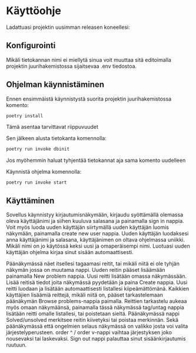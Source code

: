 # Käyttöohje

Ladattuasi projektin uusimman releasen koneellesi:

## Konfigurointi 

Mikäli tietokannan nimi ei miellytä sinua voit muuttaa sitä editoimalla projektin juurihakemistossa sijaitsevaa .env tiedostoa.

## Ohjelman käynnistäminen

Ennen ensimmäistä käynnistystä suorita projektin juurihakemistossa komento: 

```bash
poetry install
```
Tämä asentaa tarvittavat riippuvuudet

Sen jälkeen alusta tietokanta komennolla:

```bash
poetry run invoke dbinit
```
Jos myöhemmin haluat tyhjentää tietokannat aja sama komento uudelleen

Käynnistä ohjelma komennolla:

```
poetry run invoke start
```

## Käyttäminen

Sovellus käynnistyy kirjautumisnäkymään, kirjaudu syöttämällä olemassa oleva käyttäjänimi ja siihen kuuluva salasana ja painamalla sign in nappia.
Voit myös luoda uuden käyttäjän siirtymällä uuden käyttäjän luomis näkymään, painamalla create new user nappia.
Uuden käyttäjän luodaksesi anna käyttäjänimi ja salasana, käyttäjänimen on oltava ohjelmassa uniikki. Mikäli nimi on jo käytössä keksi uusi ja omaperäisempi nimi.
Luotuasi uuden käyttäjän ohjelma kirjaa sinut sisään automaattisesti.

Päänäkymässä näet itsellesi tagaamasi reitit, tai mikäli niitä ei ole tyhjän näkymän jossa on muutama nappi.
Uuden reitin pääset lisäämään painamalla New problem nappia. Uusi reitti lisätään omassa näkymässään. Lisää reitisä tiedot joita näkymässä pyydetään ja paina Create nappia. Uusi reitti luodaan ja lisätään automaattisesti listallesi kiipeämättömänä.
Kaikkien käyttäjien lisäämiä reittejä, mikäli niitä on, pääset tarkastelemaan päänäkymän Browse problems-nappia paimalla. 
Reittien tarkastelu aukeaa myös omaan näkymäänsä, painamalla tässä näkymässä tag/untag nappia lisätään reitti omalle listallesi, tai poistetaan sieltä.
Päänäkymässä nappi Solved/unsolved merkitsee reitin kiivetyksi tai poistaa merkinnän.
Sekä päänäkymässä että ongelmien selaus näkymässä on valikko josta voi valita järjestelyperusteen. order ^ / order v-nappi vaihtaa järjestyksen joko nousevaksi tai laskevaksi. 
Sign out nappi palauttaa sinut sisäänkirjautumis ruutuun.


